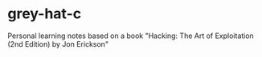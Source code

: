 # grey-hat-c
Personal learning notes based on a book "Hacking: The Art of Exploitation (2nd Edition) by Jon Erickson"
